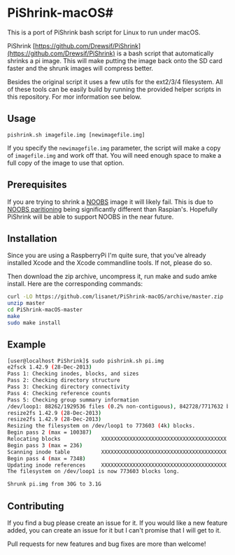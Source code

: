 # PiShrink-macOS#
This is a port of PiShrink bash script for Linux to run under macOS.

PiShrink [https://github.com/Drewsif/PiShrink](https://github.com/Drewsif/PiShrink) is a bash script that automatically shrinks a pi image. This will make putting the image back onto the SD card faster and the shrunk images will compress better.

Besides the original script it uses a few utils for the ext2/3/4 filesystem. All of these tools can be easily build by running the provided helper scripts in this repository. For mor information see below.

## Usage ##
`pishrink.sh imagefile.img [newimagefile.img]`

If you specify the `newimagefile.img` parameter, the script will make a copy of `imagefile.img` and work off that. You will need enough space to make a full copy of the image to use that option.

## Prerequisites ##
If you are trying to shrink a [NOOBS](https://github.com/raspberrypi/noobs) image it will likely fail. This is due to [NOOBS paritioning](https://github.com/raspberrypi/noobs/wiki/NOOBS-partitioning-explained) being significantly different than Raspian's. Hopefully PiShrink will be able to support NOOBS in the near future.


## Installation ##
Since you are using a RaspberryPi I'm quite sure, that you've already installed Xcode and the Xcode commandline tools. If not, please do so.

Then download the zip archive, uncompress it, run make and sudo amke install. Here are the corresponding commands:

```bash
curl -LO https://github.com/lisanet/PiShrink-macOS/archive/master.zip
unzip master
cd PiShrink-macOS-master
make
sudo make install
```

## Example ##
```bash
[user@localhost PiShrink]$ sudo pishrink.sh pi.img
e2fsck 1.42.9 (28-Dec-2013)
Pass 1: Checking inodes, blocks, and sizes
Pass 2: Checking directory structure
Pass 3: Checking directory connectivity
Pass 4: Checking reference counts
Pass 5: Checking group summary information
/dev/loop1: 88262/1929536 files (0.2% non-contiguous), 842728/7717632 blocks
resize2fs 1.42.9 (28-Dec-2013)
resize2fs 1.42.9 (28-Dec-2013)
Resizing the filesystem on /dev/loop1 to 773603 (4k) blocks.
Begin pass 2 (max = 100387)
Relocating blocks             XXXXXXXXXXXXXXXXXXXXXXXXXXXXXXXXXXXXXXXX
Begin pass 3 (max = 236)
Scanning inode table          XXXXXXXXXXXXXXXXXXXXXXXXXXXXXXXXXXXXXXXX
Begin pass 4 (max = 7348)
Updating inode references     XXXXXXXXXXXXXXXXXXXXXXXXXXXXXXXXXXXXXXXX
The filesystem on /dev/loop1 is now 773603 blocks long.

Shrunk pi.img from 30G to 3.1G
```

## Contributing ##
If you find a bug please create an issue for it. If you would like a new feature added, you can create an issue for it but I can't promise that I will get to it.

Pull requests for new features and bug fixes are more than welcome!
